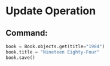 # Update Operation

## Command:

```python
book = Book.objects.get(title="1984")
book.title = "Nineteen Eighty-Four"
book.save()
```
